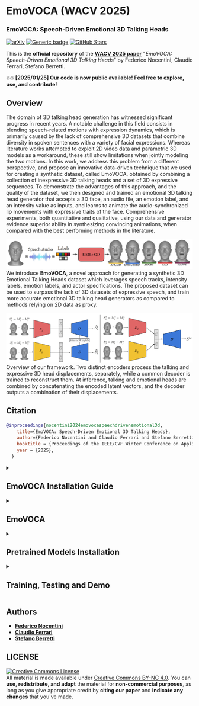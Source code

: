 # EmoVOCA (WACV 2025)

### EmoVOCA: Speech-Driven Emotional 3D Talking Heads

[![arXiv](https://img.shields.io/badge/arXiv-Paper-<COLOR>.svg)]([https://arxiv.org/abs/2403.12886](https://arxiv.org/abs/2403.12886))
[![Generic badge](https://img.shields.io/badge/Project%20Page-F76810)](https://fedenoce.github.io/emovoca/)
[![GitHub Stars](https://img.shields.io/github/stars/miccunifi/emovoca?style=social)](https://github.com/miccunifi/emovoca)


This is the **official repository** of the [**WACV 2025 paper**](https://fedenoce.github.io/emovoca/) "*EmoVOCA: Speech-Driven Emotional 3D Talking Heads*" by Federico Nocentini, Claudio Ferrari, Stefano Berretti.

🔥🔥 **[2025/01/25] Our code is now public available! Feel free to explore, use, and contribute!** 


## Overview

The domain of 3D talking head generation has witnessed significant progress in recent years. A notable challenge in this field consists in blending speech-related motions with expression dynamics, which is primarily caused by the lack of comprehensive 3D datasets that combine diversity in spoken sentences with a variety of facial expressions. Whereas literature works attempted to exploit 2D video data and parametric 3D models as a workaround, these still show limitations when jointly modeling the two motions. In this work, we address this problem from a different perspective, and propose an innovative data-driven technique that we used for creating a synthetic dataset, called EmoVOCA, obtained by combining a collection of inexpressive 3D talking heads and a set of 3D expressive sequences. To demonstrate the advantages of this approach, and the quality of the dataset, we then designed and trained an emotional 3D talking head generator that accepts a 3D face, an audio file, an emotion label, and an intensity value as inputs, and learns to animate the audio-synchronized lip movements with expressive traits of the face. Comprehensive experiments, both quantitative and qualitative, using our data and generator evidence superior ability in synthesizing convincing animations, when compared with the best performing methods in the literature.

![assets/teaser.png](assets/idea.png "idea of the method")
We introduce **EmoVOCA**, a novel approach for generating a synthetic 3D Emotional Talking Heads dataset which leverages
speech tracks, intensity labels, emotion labels, and actor specifications. The proposed dataset can be used to surpass the lack of 3D datasets
of expressive speech, and train more accurate emotional 3D talking head generators as compared to methods relying on 2D data as proxy.

![assets/teaser.png](assets/method.png "Architecture of the method")
Overview of our framework. Two distinct encoders process the talking and expressive 3D head
displacements, separately, while a common decoder is trained to reconstruct them. At inference, talking and emotional heads are
combined by concatenating the encoded latent vectors, and the decoder outputs a combination of their displacements.

## Citation
```bibtex
@inproceedings{nocentini2024emovocaspeechdrivenemotional3d,
    title={EmoVOCA: Speech-Driven Emotional 3D Talking Heads}, 
    author={Federico Nocentini and Claudio Ferrari and Stefano Berretti},
    booktitle = {Proceedings of the IEEE/CVF Winter Conference on Applications of Computer Vision (WACV)},
    year = {2025},
  }
```

<details>
<summary><h2>EmoVOCA Installation Guide</h2></summary> 

This guide provides step-by-step instructions on how to set up the ScanTalk environment and install all necessary dependencies. The codebase has been tested on **Ubuntu 20.04.2 LTS** with **Python 3.8**.

## 1. Setting Up Conda Environment

It is recommended to use a Conda environment for this setup.

1. **Create a Conda Environment**
    ```bash
    conda create -n emovoca python=3.8.18
    ```

2. **Activate the Environment**
    ```bash
    conda activate emovoca
    ```

## 2. Install Mesh Processing Libraries

1. **Clone the MPI-IS Repository**
    ```bash
    git clone https://github.com/MPI-IS/mesh.git
    ```

    ```bash
    cd mesh
    ```

2. **Modify line 7 of the Makefile to avoid error**
    ```
    @pip install --no-deps --config-settings="--boost-location=$$BOOST_INCLUDE_DIRS" --verbose --no-cache-dir .
    ```
3. **Run the MakeFile**
    ```bash
    make all
    ```

## 2. Installing PyTorch and Requirements

Ensure you have the correct version of PyTorch and torchvision. If you need a different CUDA version, please refer to the [official PyTorch website](https://pytorch.org/).

1. **Install PyTorch, torchvision, and torchaudio**
    ```bash
    conda install pytorch==2.1.0 torchvision==0.16.0 torchaudio==2.1.0 pytorch-cuda=12.1 -c pytorch -c nvidia
    ```

2. **Install Requirements**
    ```bash
    pip install -r requirements.txt
    ```
---

</details>

<details>
<summary><h2>EmoVOCA</h2></summary> 

For training and testing EmoVOCA DE-SD, we used two open-source datasets for 3D facial data: [**vocaset**](https://voca.is.tue.mpg.de/) and [**Florence 4D Facial Expression Dataset**](https://www.micc.unifi.it/resources/datasets/florence-4d-facial-expression/). Please note that you must obtain authorization to use both datasets.

To generate meshes with EmoVOCA, follow these steps:  
1. Download the [**vocaset dataset**](https://voca.is.tue.mpg.de/) and place it in the `Dataset` folder located in the main directory.  
2. The meshes used for conditioning vocaset have already been added to the `EmoVOCA_generator/New_Conditions` folder. For additional data, download the [**Florence 4D dataset**](https://www.micc.unifi.it/resources/datasets/florence-4d-facial-expression/).  

Pre-generated EmoVOCAv2 sequences are available [**here**](https://drive.google.com/drive/folders/1xcABG8Q3dT_O97QD6iM_IcAO14PKDcDM?usp=sharing). To use them:  
1. Download the folder and place it inside the `Dataset` folder in the main directory.  
2. Extract all the files to ensure proper access.  

</details>

<details>
<summary><h2>Pretrained Models Installation</h2></summary> 

We are releasing three models:  

1. **`emovoca_generator.tar`**: The DE-SD framework used to generate EmoVOCA.  
2. **`es2l.tar`**: The ES2L framework trained on EmoVOCA.  
3. **`es2s.tar`**: Another ES2L framework trained on EmoVOCA.  

All models are available for download [**here**](https://drive.google.com/drive/folders/1Ff1wjxYNXdlxm_CDTbjWPXrAy9H0lusS?usp=sharing). After downloading, place the `saves` folder inside each model's directory to ensure proper setup.

</details>
<details>
<summary><h2>Training, Testing and Demo</h2></summary> 

Inside the model folders `ES2L` and `ES2D`, you will find both the model definitions and the training code for each component.  

In the `EmoVOCA_generator` folder, you will find the code required to generate any version of EmoVOCA.  

Within the main directory, there is a file named `demo.py`, which can be used to render outputs based on an emotion label, intensity value, an audio file, and a 3D face template. Additionally, example files for generation are provided in the `example` folder located in the main directory.

</details>

## Authors
* [**Federico Nocentini**](https://scholar.google.com/citations?user=EpQCpoUAAAAJ&hl=en)
* [**Claudio Ferrari**](https://scholar.google.com/citations?user=aael17YAAAAJ&hl=en)
* [**Stefano Berretti**](https://scholar.google.com/citations?user=3GPTAGQAAAAJ&hl=en)

## LICENSE

<a rel="license" href="http://creativecommons.org/licenses/by-nc/4.0/"><img alt="Creative Commons License" style="border-width:0" src="https://i.creativecommons.org/l/by-nc/4.0/88x31.png" /></a><br />All material is made available under [Creative Commons BY-NC 4.0](https://creativecommons.org/licenses/by-nc/4.0/). You can **use, redistribute, and adapt** the material for **non-commercial purposes**, as long as you give appropriate credit by **citing our paper** and **indicate any changes** that you've made.
